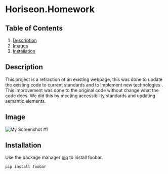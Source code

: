 # Horiseon.Homework

## Table of Contents
1. [Description](#description)
2. [Images](#image)
3. [Installation](#installation)


## Description 
<a name="description"></a>
This project is a refraction of an existing webpage, this was done to update the existing code to current standards and to implement new technologies . This improvement was done to the original code without change what the code does. We did this by meeting accessibility standards and updating semantic elements.   

## Image 
<a name="general-info"></a>
![My Screenshot #1](assets/images/Screen%20Shot%202021-03-07%20at%2010.49.12%20AM.png)





## Installation
<a name="installation"></a>
Use the package manager [pip](https://pip.pypa.io/en/stable/) to install foobar.

```bash
pip install foobar
```

